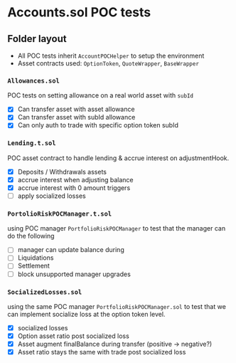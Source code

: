 # Accounts.sol POC tests

## Folder layout

- All POC tests inherit `AccountPOCHelper` to setup the environment
- Asset contracts used: `OptionToken`, `QuoteWrapper`, `BaseWrapper`

### `Allowances.sol`

POC tests on setting allowance on a real world asset with `subId`

- [x] Can transfer asset with asset allowance
- [x] Can transfer asset with subId allowance
- [x] Can only auth to trade with specific option token subId

### `Lending.t.sol`

POC asset contract to handle lending & accrue interest on adjustmentHook.

- [x]  Deposits / Withdrawals assets
- [x]  accrue interest when adjusting balance
- [x]  accrue interest with 0 amount triggers
- [ ]  apply socialized losses

### `PortolioRiskPOCManager.t.sol`

using POC manager `PortfolioRiskPOCManager` to test that the manager can do the following

- [ ]  manager can update balance during
  - [ ]  Liquidations
  - [ ]  Settlement
- [ ]  block unsupported manager upgrades

### `SocializedLosses.sol` 

using the same POC manager `PortfolioRiskPOCManager.sol` to test that we can implement socialize loss at the option token level.

- [x]  socialized losses
  - [x]  Option asset ratio post socialized loss
  - [x]  Asset augment finalBalance during transfer (positive → negative?)
  - [x]  Asset ratio stays the same with trade post socialized loss
